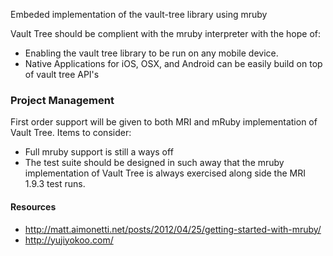 Embeded implementation of the vault-tree library using mruby

Vault Tree should be complient with the mruby interpreter with the hope of:
  * Enabling the vault tree library to be run on any mobile device.
  * Native Applications for iOS, OSX, and Android can be easily build on top of
    vault tree API's

### Project Management

First order support will be given to both MRI and mRuby implementation of Vault
Tree. Items to consider:

  * Full mruby support is still a ways off
  * The test suite should be designed in such away that the mruby implementation
    of Vault Tree is always exercised along side the MRI 1.9.3 test runs.

#### Resources

* http://matt.aimonetti.net/posts/2012/04/25/getting-started-with-mruby/
* http://yujiyokoo.com/
